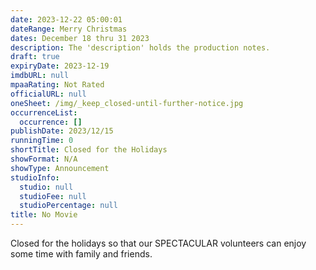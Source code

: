 ```yaml
---
date: 2023-12-22 05:00:01
dateRange: Merry Christmas
dates: December 18 thru 31 2023
description: The 'description' holds the production notes.
draft: true
expiryDate: 2023-12-19
imdbURL: null
mpaaRating: Not Rated
officialURL: null
oneSheet: /img/_keep_closed-until-further-notice.jpg
occurrenceList:
  occurrence: []
publishDate: 2023/12/15
runningTime: 0
shortTitle: Closed for the Holidays
showFormat: N/A
showType: Announcement
studioInfo:
  studio: null
  studioFee: null
  studioPercentage: null
title: No Movie
---
```


Closed for the holidays so that our SPECTACULAR volunteers can enjoy some time with family and friends.